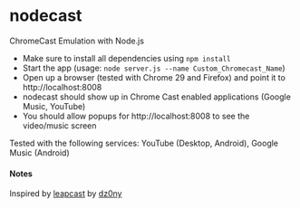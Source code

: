 nodecast
========

ChromeCast Emulation with Node.js

* Make sure to install all dependencies using `npm install`
* Start the app (usage: `node server.js --name Custom_Chromecast_Name`)
* Open up a browser (tested with Chrome 29 and Firefox) and point it to http://localhost:8008
* nodecast should show up in Chrome Cast enabled applications (Google Music, YouTube)
* You should allow popups for http://localhost:8008 to see the video/music screen

Tested with the following services: YouTube (Desktop, Android), Google Music (Android)

#### Notes
Inspired by [leapcast](https://github.com/dz0ny/leapcast) by [dz0ny](ttps://github.com/dz0ny)
